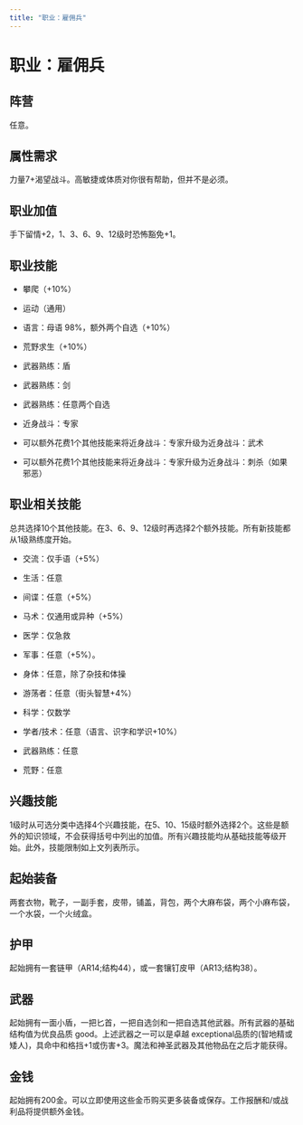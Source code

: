 ```yaml
---
title: "职业：雇佣兵"
---
```

# 职业：雇佣兵

## 阵营

任意。

## 属性需求

力量7+渴望战斗。高敏捷或体质对你很有帮助，但并不是必须。

## 职业加值

手下留情+2，1、3、6、9、12级时恐怖豁免+1。

## 职业技能

- 攀爬（+10%）

- 运动（通用）

- 语言：母语 98%，额外两个自选（+10%）

- 荒野求生（+10%）

- 武器熟练：盾

- 武器熟练：剑

- 武器熟练：任意两个自选

- 近身战斗：专家

- 可以额外花费1个其他技能来将近身战斗：专家升级为近身战斗：武术

- 可以额外花费1个其他技能来将近身战斗：专家升级为近身战斗：刺杀（如果邪恶）

## 职业相关技能

总共选择10个其他技能。在3、6、9、12级时再选择2个额外技能。所有新技能都从1级熟练度开始。

- 交流：仅手语（+5%）

- 生活：任意

- 间谍：任意（+5%）

- 马术：仅通用或异种（+5%）

- 医学：仅急救

- 军事：任意（+5%）。

- 身体：任意，除了杂技和体操

- 游荡者：任意（街头智慧+4%）

- 科学：仅数学

- 学者/技术：任意（语言、识字和学识+10%）

- 武器熟练：任意

- 荒野：任意

## 兴趣技能

1级时从可选分类中选择4个兴趣技能，在5、10、15级时额外选择2个。这些是额外的知识领域，不会获得括号中列出的加值。所有兴趣技能均从基础技能等级开始。此外，技能限制如上文列表所示。

## 起始装备

两套衣物，靴子，一副手套，皮带，铺盖，背包，两个大麻布袋，两个小麻布袋，一个水袋，一个火绒盒。

## 护甲

起始拥有一套链甲（AR14;结构44），或一套镶钉皮甲（AR13;结构38）。

## 武器

起始拥有一面小盾，一把匕首，一把自选剑和一把自选其他武器。所有武器的基础结构值为优良品质
good。上述武器之一可以是卓越 exceptional品质的(智地精或矮人)，具命中和格挡+1或伤害+3。魔法和神圣武器及其他物品在之后才能获得。

## 金钱

起始拥有200金。可以立即使用这些金币购买更多装备或保存。工作报酬和/或战利品将提供额外金钱。
